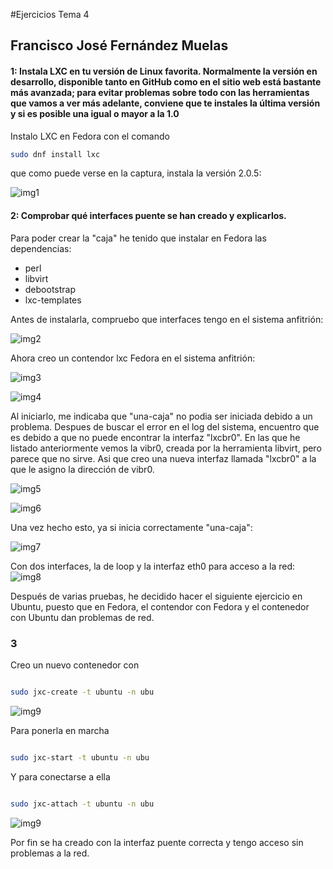 #Ejercicios Tema 4
## Francisco José Fernández Muelas


#### 1: Instala LXC en tu versión de Linux favorita. Normalmente la versión en desarrollo, disponible tanto en GitHub como en el sitio web está bastante más avanzada; para evitar problemas sobre todo con las herramientas que vamos a ver más adelante, conviene que te instales la última versión y si es posible una igual o mayor a la 1.0

Instalo LXC en Fedora con el comando

```bash
sudo dnf install lxc

```
que como puede verse en la captura, instala la versión 2.0.5:

![img1](https://github.com/fjfernandez93/EjerciciosIV/blob/master/tema4/capturas/img1.png)


#### 2: Comprobar qué interfaces puente se han creado y explicarlos.

Para poder crear la "caja" he tenido que instalar en Fedora las dependencias:

- perl
- libvirt
- debootstrap
- lxc-templates

Antes de instalarla, compruebo que interfaces tengo en el sistema anfitrión:

![img2](https://github.com/fjfernandez93/EjerciciosIV/blob/master/tema4/capturas/img2.png)

Ahora creo un contendor lxc Fedora en el sistema anfitrión:

![img3](https://github.com/fjfernandez93/EjerciciosIV/blob/master/tema4/capturas/img3.png)

![img4](https://github.com/fjfernandez93/EjerciciosIV/blob/master/tema4/capturas/img4.png)


Al iniciarlo, me indicaba que "una-caja" no podia ser iniciada debido a un problema. Despues de buscar el error en el log del sistema,
encuentro que es debido a que no puede encontrar la interfaz "lxcbr0". En las que he listado anteriormente vemos la vibr0, creada por la herramienta
libvirt, pero parece que no sirve. Asi que creo una nueva interfaz llamada "lxcbr0" a la que le asigno la dirección de vibr0.

![img5](https://github.com/fjfernandez93/EjerciciosIV/blob/master/tema4/capturas/img5.png)

![img6](https://github.com/fjfernandez93/EjerciciosIV/blob/master/tema4/capturas/img6.png)

 Una vez hecho esto, ya si inicia correctamente "una-caja":


![img7](https://github.com/fjfernandez93/EjerciciosIV/blob/master/tema4/capturas/img7.png)


 Con dos interfaces, la de loop y la interfaz eth0 para acceso a la red:
![img8](https://github.com/fjfernandez93/EjerciciosIV/blob/master/tema4/capturas/img8.png)

Después de varias pruebas, he decidido hacer el siguiente ejercicio en Ubuntu, puesto que en Fedora, el contendor con Fedora y el contenedor con Ubuntu dan problemas de red.


### 3

Creo un nuevo contenedor con

```bash

sudo jxc-create -t ubuntu -n ubu

```
![img9](https://github.com/fjfernandez93/EjerciciosIV/blob/master/tema4/capturas/img9.png)

Para ponerla en marcha

```bash

sudo jxc-start -t ubuntu -n ubu

```



Y para conectarse a ella

```bash

sudo jxc-attach -t ubuntu -n ubu

```

![img9](https://github.com/fjfernandez93/EjerciciosIV/blob/master/tema4/capturas/img9.png)

Por fin se ha creado con la interfaz puente correcta y tengo acceso sin problemas a la red.
